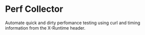 Perf Collector
==

Automate quick and dirty perfomance testing using curl and timing information from the X-Runtime header.
